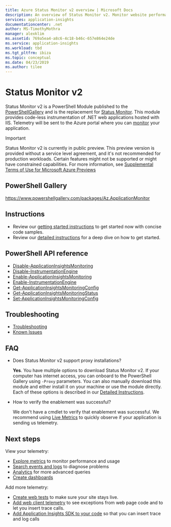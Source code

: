 ```yaml
---
title: Azure Status Monitor v2 overview | Microsoft Docs
description: An overview of Status Monitor v2. Monitor website performance without redeploying the website. Works with ASP.NET web apps hosted on-premises, in VMs or on Azure.
services: application-insights
documentationcenter: .net
author: MS-TimothyMothra
manager: alexklim
ms.assetid: 769a5ea4-a8c6-4c18-b46c-657e864e24de
ms.service: application-insights
ms.workload: tbd
ms.tgt_pltfrm: ibiza
ms.topic: conceptual
ms.date: 04/23/2019
ms.author: tilee
---
```

# Status Monitor v2

Status Monitor v2 is a PowerShell Module published to the [PowerShellGallery](https://www.powershellgallery.com/packages/Az.ApplicationMonitor) 
and is the replacement for [Status Monitor](https://docs.microsoft.com/azure/azure-monitor/app/monitor-performance-live-website-now). 
This module provides code-less instrumentation of .NET web applications hosted with IIS.
Telemetry will be sent to the Azure portal where you can [monitor](https://docs.microsoft.com/azure/azure-monitor/app/app-insights-overview) your application.

> [!IMPORTANT]
> Status Monitor v2 is currently in public preview.
> This preview version is provided without a service level agreement, and it's not recommended for production workloads. Certain features might not be supported or might have constrained capabilities.
> For more information, see [Supplemental Terms of Use for Microsoft Azure Previews](https://azure.microsoft.com/support/legal/preview-supplemental-terms/)

## PowerShell Gallery

https://www.powershellgallery.com/packages/Az.ApplicationMonitor


## Instructions
- Review our [getting started instructions](status-monitor-v2-get-started.md) to get started now with concise code samples.
- Review our [detailed instructions](status-monitor-v2-detailed-instructions.md) for a deep dive on how to get started.

## PowerShell API reference
- [Disable-ApplicationInsightsMonitoring](status-monitor-v2-api-disable-monitoring.md)
- [Disable-InstrumentationEngine](status-monitor-v2-api-disable-instrumentation-engine.md)
- [Enable-ApplicationInsightsMonitoring](status-monitor-v2-api-enable-monitoring.md)
- [Enable-InstrumentationEngine](status-monitor-v2-api-enable-instrumentation-engine.md)
- [Get-ApplicationInsightsMonitoringConfig](status-monitor-v2-api-get-config.md)
- [Get-ApplicationInsightsMonitoringStatus](status-monitor-v2-api-get-status.md)
- [Set-ApplicationInsightsMonitoringConfig](status-monitor-v2-api-set-config.md)

## Troubleshooting
- [Troubleshooting](status-monitor-v2-troubleshoot.md)
- [Known Issues](status-monitor-v2-troubleshoot.md#known-issues)


## FAQ

- Does Status Monitor v2 support proxy installations?

  **Yes**. You have multiple options to download Status Monitor v2. 
If your computer has internet access, you can onboard to the PowerShell Gallery using `-Proxy` parameters. 
You can also manually download this module and either install it on your machine or use the module directly. 
Each of these options is described in our [Detailed Instructions](status-monitor-v2-detailed-instructions.md).
  
- How to verify the enablement was successful?

   We don't have a cmdlet to verify that enablement was successful. 
We recommend using [Live Metrics](https://docs.microsoft.com/azure/azure-monitor/app/live-stream) to quickly observe if your application is sending us telemetry.

## Next steps

View your telemetry:

* [Explore metrics](../../azure-monitor/app/metrics-explorer.md) to monitor performance and usage
* [Search events and logs](../../azure-monitor/app/diagnostic-search.md) to diagnose problems
* [Analytics](../../azure-monitor/app/analytics.md) for more advanced queries
* [Create dashboards](../../azure-monitor/app/app-insights-dashboards.md)

Add more telemetry:

* [Create web tests](monitor-web-app-availability.md) to make sure your site stays live.
* [Add web client telemetry](../../azure-monitor/app/javascript.md) to see exceptions from web page code and to let you insert trace calls.
* [Add Application Insights SDK to your code](../../azure-monitor/app/asp-net.md) so that you can insert trace and log calls

